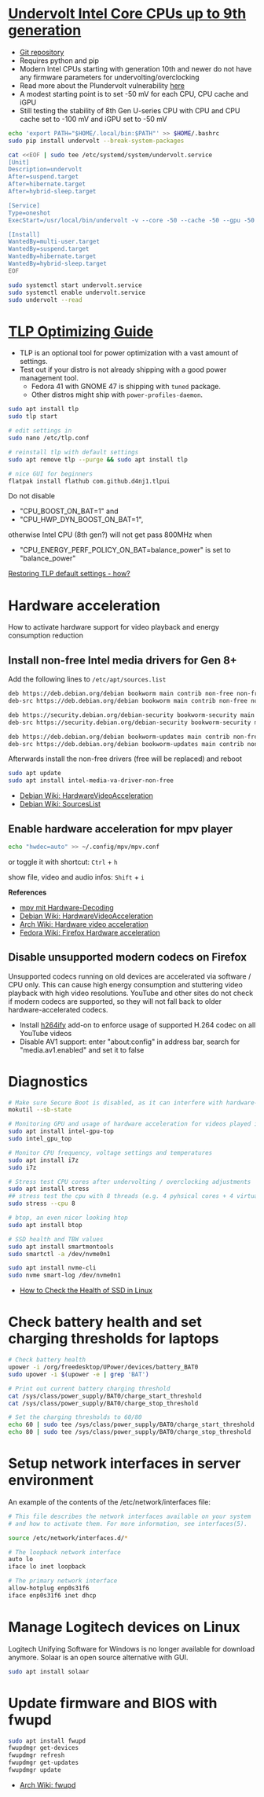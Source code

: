 # [Undervolt Intel Core CPUs up to 9th generation](https://cryptosingh1337.medium.com/how-to-under-volt-intel-i-series-cpu-in-ubuntu-abc9283f4760)
- [Git repository](https://github.com/georgewhewell/undervolt)
- Requires python and pip
- Modern Intel CPUs starting with generation 10th and newer do not have any firmware parameters for undervolting/overclocking
- Read more about the Plundervolt vulnerability [here](https://plundervolt.com/)
- A modest starting point is to set -50 mV for each CPU, CPU cache and iGPU
- Still testing the stability of 8th Gen U-series CPU with CPU and CPU cache set to -100 mV and iGPU set to -50 mV

```bash
echo 'export PATH="$HOME/.local/bin:$PATH"' >> $HOME/.bashrc
sudo pip install undervolt --break-system-packages

cat <<EOF | sudo tee /etc/systemd/system/undervolt.service
[Unit]
Description=undervolt
After=suspend.target
After=hibernate.target
After=hybrid-sleep.target

[Service]
Type=oneshot
ExecStart=/usr/local/bin/undervolt -v --core -50 --cache -50 --gpu -50

[Install]
WantedBy=multi-user.target
WantedBy=suspend.target
WantedBy=hibernate.target
WantedBy=hybrid-sleep.target
EOF

sudo systemctl start undervolt.service
sudo systemctl enable undervolt.service
sudo undervolt --read
```


# [TLP Optimizing Guide](https://linrunner.de/tlp/support/optimizing.html)

- TLP is an optional tool for power optimization with a vast amount of settings.
- Test out if your distro is not already shipping with a good power management tool.
  - Fedora 41 with GNOME 47 is shipping with `tuned` package.
  - Other distros might ship with `power-profiles-daemon`.

```bash
sudo apt install tlp
sudo tlp start

# edit settings in
sudo nano /etc/tlp.conf

# reinstall tlp with default settings
sudo apt remove tlp --purge && sudo apt install tlp

# nice GUI for beginners
flatpak install flathub com.github.d4nj1.tlpui
```
Do not disable 
- "CPU_BOOST_ON_BAT=1" and
- "CPU_HWP_DYN_BOOST_ON_BAT=1",

otherwise Intel CPU (8th gen?) will not get pass 800MHz when 
- "CPU_ENERGY_PERF_POLICY_ON_BAT=balance_power" is set to "balance_power"

[Restoring TLP default settings - how?](https://www.reddit.com/r/linux4noobs/comments/yv1yim/restoring_tlp_default_settings_how/)

# Hardware acceleration
How to activate hardware support for video playback and energy consumption reduction

## Install non-free Intel media drivers for Gen 8+
Add the following lines to `/etc/apt/sources.list`
```bash
deb https://deb.debian.org/debian bookworm main contrib non-free non-free-firmware
deb-src https://deb.debian.org/debian bookworm main contrib non-free non-free-firmware

deb https://security.debian.org/debian-security bookworm-security main contrib non-free non-free-firmware
deb-src https://security.debian.org/debian-security bookworm-security main contrib non-free non-free-firmware

deb https://deb.debian.org/debian bookworm-updates main contrib non-free non-free-firmware
deb-src https://deb.debian.org/debian bookworm-updates main contrib non-free non-free-firmware
```

Afterwards install the non-free drivers (free will be replaced) and reboot
```bash
sudo apt update
sudo apt install intel-media-va-driver-non-free
```
- [Debian Wiki: HardwareVideoAcceleration](https://wiki.debian.org/HardwareVideoAcceleration#VA-API)
- [Debian Wiki: SourcesList](https://wiki.debian.org/SourcesList#Example_sources.list)

## Enable hardware acceleration for mpv player
```bash
echo "hwdec=auto" >> ~/.config/mpv/mpv.conf
```
or toggle it with shortcut: `Ctrl` + `h`

show file, video and audio infos: `Shift` + `i`

**References**
- [mpv mit Hardware-Decoding](https://natenom.de/2023/07/mpv-mit-hardware-decoding/)
- [Debian Wiki: HardwareVideoAcceleration](https://wiki.debian.org/HardwareVideoAcceleration)
- [Arch Wiki: Hardware video acceleration](https://wiki.archlinux.org/title/Hardware_video_acceleration)
- [Fedora Wiki: Firefox Hardware acceleration](https://fedoraproject.org/wiki/Firefox_Hardware_acceleration)

## Disable unsupported modern codecs on Firefox
Unsupported codecs running on old devices are accelerated via software / CPU only.
This can cause high energy consumption and stuttering video playback with high video resolutions.
YouTube and other sites do not check if modern codecs are supported, so they will not fall back to older hardware-accelerated codecs.

- Install [h264ify](https://addons.mozilla.org/de/firefox/addon/h264ify/) add-on to enforce usage of supported H.264 codec on all YouTube videos
- Disable AV1 support: enter "about:config" in address bar, search for "media.av1.enabled" and set it to false

# Diagnostics

```bash
# Make sure Secure Boot is disabled, as it can interfere with hardware-related settings
mokutil --sb-state

# Monitoring GPU and usage of hardware acceleration for videos played in Firefox etc
sudo apt install intel-gpu-top
sudo intel_gpu_top

# Monitor CPU frequency, voltage settings and temperatures
sudo apt install i7z
sudo i7z

# Stress test CPU cores after undervolting / overclocking adjustments
sudo apt install stress
## stress test the cpu with 8 threads (e.g. 4 pyhsical cores + 4 virtual cores)
sudo stress --cpu 8

# btop, an even nicer looking htop
sudo apt install btop

# SSD health and TBW values
sudo apt install smartmontools
sudo smartctl -a /dev/nvme0n1

sudo apt install nvme-cli
sudo nvme smart-log /dev/nvme0n1
```

- [How to Check the Health of SSD in Linux](https://www.baeldung.com/linux/ssd-verify-health)

# Check battery health and set charging thresholds for laptops

```bash
# Check battery health
upower -i /org/freedesktop/UPower/devices/battery_BAT0
sudo upower -i $(upower -e | grep 'BAT')

# Print out current battery charging threshold
cat /sys/class/power_supply/BAT0/charge_start_threshold
cat /sys/class/power_supply/BAT0/charge_stop_threshold

# Set the charging thresholds to 60/80
echo 60 | sudo tee /sys/class/power_supply/BAT0/charge_start_threshold
echo 80 | sudo tee /sys/class/power_supply/BAT0/charge_stop_threshold
```

# Setup network interfaces in server environment
An example of the contents of the /etc/network/interfaces file:
```bash
# This file describes the network interfaces available on your system
# and how to activate them. For more information, see interfaces(5).

source /etc/network/interfaces.d/*

# The loopback network interface
auto lo
iface lo inet loopback

# The primary network interface
allow-hotplug enp0s31f6
iface enp0s31f6 inet dhcp
```

# Manage Logitech devices on Linux

Logitech Unifying Software for Windows is no longer available for download anymore.
Solaar is an open source alternative with GUI.

```bash
sudo apt install solaar
```

# Update firmware and BIOS with fwupd

```bash
sudo apt install fwupd
fwupdmgr get-devices
fwupdmgr refresh
fwupdmgr get-updates
fwupdmgr update
```

- [Arch Wiki: fwupd](https://wiki.archlinux.org/title/Fwupd)
